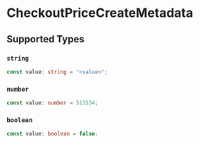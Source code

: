 # CheckoutPriceCreateMetadata


## Supported Types

### `string`

```typescript
const value: string = "<value>";
```

### `number`

```typescript
const value: number = 513534;
```

### `boolean`

```typescript
const value: boolean = false;
```

